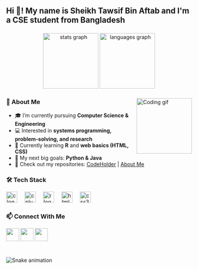 <h2 align="left">Hi 👋! My name is Sheikh Tawsif Bin Aftab and I'm a CSE student from Bangladesh</h2>

###

<div align="center">
  <img src="https://github-readme-stats.vercel.app/api?username=pathetic-user&hide_title=false&hide_rank=false&show_icons=true&include_all_commits=true&count_private=true&disable_animations=false&theme=dracula&locale=en&hide_border=false" height="150" alt="stats graph"  />
  <img src="https://github-readme-stats.vercel.app/api/top-langs?username=pathetic-user&locale=en&hide_title=false&layout=compact&card_width=320&langs_count=6&theme=dracula&hide_border=false" height="150" alt="languages graph"  />
</div>

###

<img align="right" height="150" src="https://media.giphy.com/media/JIX9t2j0ZTN9S/giphy.gif" alt="Coding gif" />


###

### 🔹 About Me
- 🎓 I’m currently pursuing **Computer Science & Engineering**  
- 💻 Interested in **systems programming, problem-solving, and research**  
- 🌱 Currently learning **R** and **web basics (HTML, CSS)**  
- 🎯 My next big goals: **Python & Java**  
- 📂 Check out my repositories: [CodeHolder](https://github.com/pathetic-user/CodeHolder) | [About Me](https://github.com/pathetic-user/pathetic-user.github.io)

###

### 🛠️ Tech Stack
<div align="left">
  <img src="https://cdn.jsdelivr.net/gh/devicons/devicon/icons/c/c-original.svg" height="30" alt="c logo" />
  <img width="12" />
  <img src="https://cdn.jsdelivr.net/gh/devicons/devicon/icons/cplusplus/cplusplus-original.svg" height="30" alt="cplusplus logo" />
  <img width="12" />
  <img src="https://cdn.jsdelivr.net/gh/devicons/devicon/icons/r/r-original.svg" height="30" alt="r logo" />
  <img width="12" />
  <img src="https://cdn.jsdelivr.net/gh/devicons/devicon/icons/html5/html5-original.svg" height="30" alt="html5 logo" />
  <img width="12" />
  <img src="https://cdn.jsdelivr.net/gh/devicons/devicon/icons/css3/css3-original.svg" height="30" alt="css3 logo" />
</div>

###

### 📫 Connect With Me
<div align="left">
  <a href="mailto:sheikhti1205@gmail.com"><img src="https://img.shields.io/static/v1?message=Gmail&logo=gmail&label=&color=D14836&logoColor=white&labelColor=&style=for-the-badge" height="35" /></a>
  <a href="https://discord.com/users/sheikhti_"><img src="https://img.shields.io/static/v1?message=Discord&logo=discord&label=&color=7289DA&logoColor=white&labelColor=&style=for-the-badge" height="35" /></a>
  <a href="https://www.linkedin.com/in/sheikh-tawsif-bin-aftab-609248313/"><img src="https://img.shields.io/static/v1?message=LinkedIn&logo=linkedin&label=&color=0077B5&logoColor=white&labelColor=&style=for-the-badge" height="35" /></a>
</div>

###

<br clear="both">

<img src="https://raw.githubusercontent.com/pathetic-user/pathetic-user/output/snake.svg" alt="Snake animation" />

